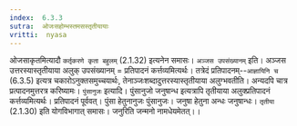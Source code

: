 ```yaml
---
index:  6.3.3
sutra:  ओजःसहोम्भस्तमसस्तृतीयायाः
vritti:  nyasa
---
```


ओजसाकृतमित्यादौ `कर्तृकरणे कृता बहुलम्` (2.1.32) इत्यनेन समासः।
`अञ्जस उपसंख्यानम्` इति। अञ्जस उत्तरस्यास्तृतीयाया अलुक् उपसंख्यानम् = प्रतिपादनं कर्त्तव्यमित्यर्थः। तत्रेदं प्रतिपादनम्--`आज्ञायिनि च` (6.3.5) इत्यत्र चकारोऽनुक्तसमुच्चयार्थः, तेनाञ्जःशब्दादुत्तरस्यास्तृतीयाया अलुग्भवतीति। अन्यदपि चात्र प्रत्पादनमुत्तरत्र करिष्यामः।
`पुंसानुजः` इत्यादि। पुंसानुजो जनुषान्ध इत्यत्रापि तृतीयाया अलुक्प्रतिपादनं कर्त्तव्यमित्यर्थः। प्रतिपादनं पूर्ववत्। पुंसा हेतुनानुजः पुंसानुजः। जनुषा हेतुना अन्धः जनुषान्धः। `तृतीया` (2.1.30) इति योगविभागात् समासः। जनुरिति जन्मनो नामधेयमेतत्।।

